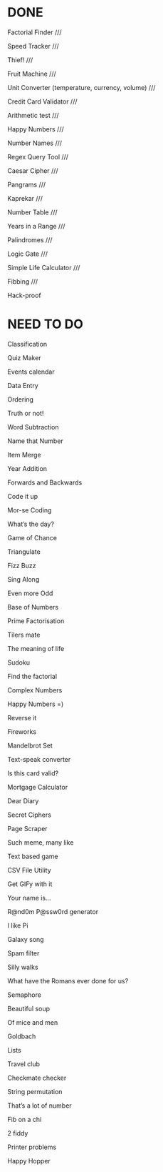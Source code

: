 # DONE 


Factorial Finder ///

Speed Tracker ///

Thief! ///

Fruit Machine ///

Unit Converter (temperature, currency, volume) ///

Credit Card Validator ///

Arithmetic test ///

Happy Numbers ///

Number Names ///

Regex Query Tool ///

Caesar Cipher ///

Pangrams ///

Kaprekar ///

Number Table ///

Years in a Range ///

Palindromes ///

Logic Gate ///

Simple Life Calculator ///

Fibbing ///

Hack-proof

# NEED TO DO

Classification

Quiz Maker

Events calendar

Data Entry

Ordering

Truth or not!

Word Subtraction

Name that Number

Item Merge

Year Addition

Forwards and Backwards

Code it up

Mor-se Coding

What’s the day?

Game of Chance

Triangulate

Fizz Buzz

Sing Along

Even more Odd

Base of Numbers

Prime Factorisation

Tilers mate

The meaning of life

Sudoku

Find the factorial

Complex Numbers

Happy Numbers =)

Reverse it

Fireworks

Mandelbrot Set

Text-speak converter

Is this card valid?

Mortgage Calculator

Dear Diary

Secret Ciphers

Page Scraper

Such meme, many like

Text based game

CSV File Utility

Get GIFy with it

Your name is...

R@nd0m P@ssw0rd generator

I like Pi

Galaxy song

Spam filter

Silly walks

What have the Romans ever done for us?

Semaphore

Beautiful soup

Of mice and men

Goldbach

Lists

Travel club

Checkmate checker

String permutation

That’s a lot of number

Fib on a chi

2 fiddy

Printer problems

Happy Hopper
